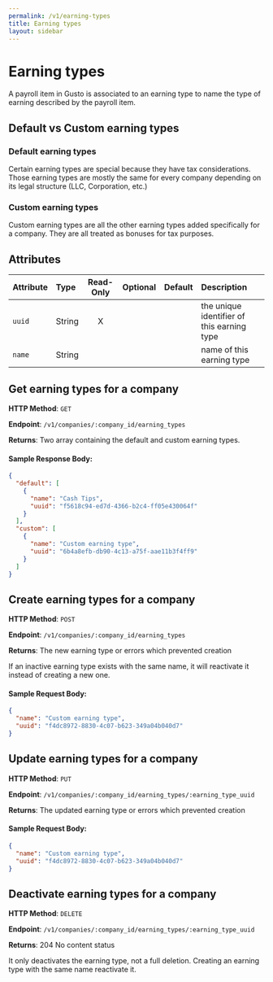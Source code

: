 ```yaml
---
permalink: /v1/earning-types
title: Earning types
layout: sidebar
---
```


# Earning types

A payroll item in Gusto is associated to an earning type to name the type of earning described by the payroll item.

## Default vs Custom earning types

### Default earning types
Certain earning types are special because they have tax considerations. Those earning types are mostly the same for every company depending on its legal structure (LLC, Corporation, etc.)

### Custom earning types
Custom earning types are all the other earning types added specifically for a company. They are all treated as bonuses for tax purposes.

## Attributes

| Attribute                     | Type              | Read-Only | Optional | Default | Description
| :----------                   |:-------------     |:---------:|:--------:|:--------|:-------------
| `uuid`                        | String            |     X     |          |         | the unique identifier of this earning type
| `name`                        | String            |           |          |         | name of this earning type

## Get earning types for a company

**HTTP Method**: `GET`

**Endpoint**: `/v1/companies/:company_id/earning_types`

**Returns**: Two array containing the default and custom earning types.

#### Sample Response Body:

```json
{
  "default": [
    {
      "name": "Cash Tips",
      "uuid": "f5618c94-ed7d-4366-b2c4-ff05e430064f"
    }
  ],
  "custom": [
    {
      "name": "Custom earning type",
      "uuid": "6b4a8efb-db90-4c13-a75f-aae11b3f4ff9"
    }
  ]
}
```


## Create earning types for a company

**HTTP Method**: `POST`

**Endpoint**: `/v1/companies/:company_id/earning_types`

**Returns**: The new earning type or errors which prevented creation

If an inactive earning type exists with the same name, it will reactivate it instead of creating a new one.

#### Sample Request Body:

```json
{
  "name": "Custom earning type",
  "uuid": "f4dc8972-8830-4c07-b623-349a04b040d7"
}
```


## Update earning types for a company

**HTTP Method**: `PUT`

**Endpoint**: `/v1/companies/:company_id/earning_types/:earning_type_uuid`

**Returns**: The updated earning type or errors which prevented creation

#### Sample Request Body:

```json
{
  "name": "Custom earning type",
  "uuid": "f4dc8972-8830-4c07-b623-349a04b040d7"
}
```

## Deactivate earning types for a company

**HTTP Method**: `DELETE`

**Endpoint**: `/v1/companies/:company_id/earning_types/:earning_type_uuid`

**Returns**: 204 No content status

It only deactivates the earning type, not a full deletion. Creating an earning type with the same name reactivate it.
